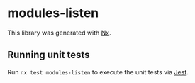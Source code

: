 # modules-listen

This library was generated with [Nx](https://nx.dev).

## Running unit tests

Run `nx test modules-listen` to execute the unit tests via [Jest](https://jestjs.io).
